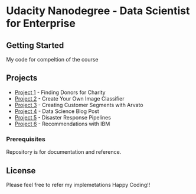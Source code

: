 # Udacity Nanodegree - Data Scientist for Enterprise

## Getting Started

My code for compeltion of the course

## Projects
* [Project 1](https://github.com/venkataramanagorle/Udacity-Nanodegree-Data-Scientist-For-Enterprise/tree/master/Project%201) - Finding Donors for Charity
* [Project 2](https://github.com/venkataramanagorle/Udacity-Nanodegree-Data-Scientist-For-Enterprise/tree/master/Project%202) - Create Your Own Image Classifier
* [Project 3](https://github.com/venkataramanagorle/Udacity-Nanodegree-Data-Scientist-For-Enterprise/tree/master/Project%203) - Creating Customer Segments with Arvato
* [Project 4](https://github.com/venkataramanagorle/Udacity-Nanodegree-Data-Scientist-For-Enterprise/tree/master/Project%204) - Data Science Blog Post
* [Project 5](https://github.com/venkataramanagorle/Udacity-Nanodegree-Data-Scientist-For-Enterprise/tree/master/Project%205) - Disaster Response Pipelines
* [Project 6](https://github.com/venkataramanagorle/Udacity-Nanodegree-Data-Scientist-For-Enterprise/tree/master/Project%206) - Recommendations with IBM

### Prerequisites

Repository is for documentation and reference.

## License

Please feel free to refer my implemetations
Happy Coding!!

